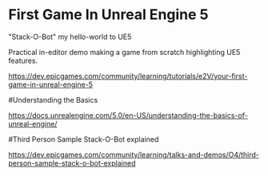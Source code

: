 # First Game In Unreal Engine 5 

"Stack-O-Bot" my hello-world to UE5

Practical in-editor demo making a game from scratch highlighting UE5 features.

https://dev.epicgames.com/community/learning/tutorials/e2V/your-first-game-in-unreal-engine-5

#Understanding the Basics

https://docs.unrealengine.com/5.0/en-US/understanding-the-basics-of-unreal-engine/

#Third Person Sample Stack-O-Bot explained

https://dev.epicgames.com/community/learning/talks-and-demos/O4/third-person-sample-stack-o-bot-explained
